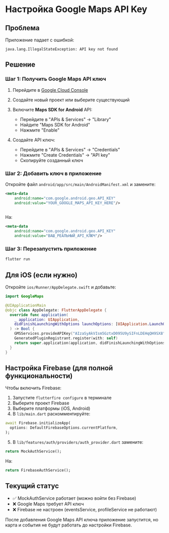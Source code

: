 # Настройка Google Maps API Key

## Проблема
Приложение падает с ошибкой:
```
java.lang.IllegalStateException: API key not found
```

## Решение

### Шаг 1: Получить Google Maps API ключ

1. Перейдите в [Google Cloud Console](https://console.cloud.google.com/)
2. Создайте новый проект или выберите существующий
3. Включите **Maps SDK for Android** API:
   - Перейдите в "APIs & Services" → "Library"
   - Найдите "Maps SDK for Android"
   - Нажмите "Enable"

4. Создайте API ключ:
   - Перейдите в "APIs & Services" → "Credentials"
   - Нажмите "Create Credentials" → "API key"
   - Скопируйте созданный ключ

### Шаг 2: Добавить ключ в приложение

Откройте файл `android/app/src/main/AndroidManifest.xml` и замените:

```xml
<meta-data
    android:name="com.google.android.geo.API_KEY"
    android:value="YOUR_GOOGLE_MAPS_API_KEY_HERE"/>
    
```

На:

```xml
<meta-data
    android:name="com.google.android.geo.API_KEY"
    android:value="ВАШ_РЕАЛЬНЫЙ_API_КЛЮЧ"/>
```

### Шаг 3: Перезапустить приложение

```bash
flutter run
```

## Для iOS (если нужно)

Откройте `ios/Runner/AppDelegate.swift` и добавьте:

```swift
import GoogleMaps

@UIApplicationMain
@objc class AppDelegate: FlutterAppDelegate {
  override func application(
    _ application: UIApplication,
    didFinishLaunchingWithOptions launchOptions: [UIApplication.LaunchOptionsKey: Any]?
  ) -> Bool {
    GMSServices.provideAPIKey("AIzaSyAkVIsm5GztxD095U9ySIFnLDEHqQH9SX8")
    GeneratedPluginRegistrant.register(with: self)
    return super.application(application, didFinishLaunchingWithOptions: launchOptions)
  }
}
```

## Настройка Firebase (для полной функциональности)

Чтобы включить Firebase:

1. Запустите `flutterfire configure` в терминале
2. Выберите проект Firebase
3. Выберите платформы (iOS, Android)
4. В `lib/main.dart` раскомментируйте:
```dart
await Firebase.initializeApp(
  options: DefaultFirebaseOptions.currentPlatform,
);
```

5. В `lib/features/auth/providers/auth_provider.dart` замените:
```dart
return MockAuthService();
```
На:
```dart
return FirebaseAuthService();
```

## Текущий статус

- ✅ MockAuthService работает (можно войти без Firebase)
- ❌ Google Maps требует API ключ
- ❌ Firebase не настроен (eventsService, profileService не работают)

После добавления Google Maps API ключа приложение запустится, но карта и события не будут работать до настройки Firebase.
